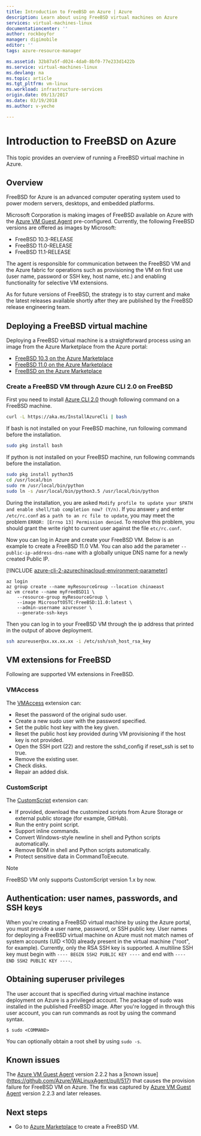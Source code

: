 ```yaml
---
title: Introduction to FreeBSD on Azure | Azure
description: Learn about using FreeBSD virtual machines on Azure
services: virtual-machines-linux
documentationcenter: ''
author: rockboyfor
manager: digimobile
editor: ''
tags: azure-resource-manager

ms.assetid: 32b87a5f-d024-4da0-8bf0-77e233d1422b
ms.service: virtual-machines-linux
ms.devlang: na
ms.topic: article
ms.tgt_pltfrm: vm-linux
ms.workload: infrastructure-services
origin.date: 09/13/2017
ms.date: 03/19/2018
ms.author: v-yeche

---
```

# Introduction to FreeBSD on Azure
This topic provides an overview of running a FreeBSD virtual machine in Azure.

## Overview
FreeBSD for Azure is an advanced computer operating system used to power modern servers, desktops, and embedded platforms.

Microsoft Corporation is making images of FreeBSD available on Azure with the [Azure VM Guest Agent](https://github.com/Azure/WALinuxAgent/) pre-configured. Currently, the following FreeBSD versions are offered as images by Microsoft:

- FreeBSD 10.3-RELEASE
- FreeBSD 11.0-RELEASE
- FreeBSD 11.1-RELEASE

The agent is responsible for communication between the FreeBSD VM and the Azure fabric for operations such as provisioning the VM on first use (user name, password or SSH key, host name, etc.) and enabling functionality for selective VM extensions.

As for future versions of FreeBSD, the strategy is to stay current and make the latest releases available shortly after they are published by the FreeBSD release engineering team.

## Deploying a FreeBSD virtual machine
Deploying a FreeBSD virtual machine is a straightforward process using an image from the Azure Marketplace from the Azure portal:

- [FreeBSD 10.3 on the Azure Marketplace](https://portal.azure.cn/#create/Microsoft.FreeBSD103-ARM)
- [FreeBSD 11.0 on the Azure Marketplace](https://portal.azure.cn/#create/Microsoft.FreeBSD110-ARM)
- [FreeBSD on the Azure Marketplace](https://market.azure.cn/zh-cn/marketplace/apps/Microsoft.FreeBSD)
<!-- Notice: [China Azure Marketplace](https://market.azure.cn/zh-cn/marketplace/apps/Microsoft.FreeBSD)-->

### Create a FreeBSD VM through Azure CLI 2.0 on FreeBSD
First you need to install [Azure CLI 2.0](https://docs.azure.cn/zh-cn/cli/get-started-with-azure-cli?view=azure-cli-latest) though following command on a FreeBSD machine.

```bash 
curl -L https://aka.ms/InstallAzureCli | bash
```

If bash is not installed on your FreeBSD machine, run following command before the installation. 

```bash
sudo pkg install bash
```

If python is not installed on your FreeBSD machine, run following commands before the installation. 

```bash
sudo pkg install python35
cd /usr/local/bin 
sudo rm /usr/local/bin/python 
sudo ln -s /usr/local/bin/python3.5 /usr/local/bin/python
```

During the installation, you are asked `Modify profile to update your $PATH and enable shell/tab completion now? (Y/n)`. If you answer `y` and enter `/etc/rc.conf` as `a path to an rc file to update`, you may meet the problem `ERROR: [Errno 13] Permission denied`. To resolve this problem, you should grant the write right to current user against the file `etc/rc.conf`.

Now you can log in Azure and create your FreeBSD VM. Below is an example to create a FreeBSD 11.0 VM. You can also add the parameter `--public-ip-address-dns-name` with a globally unique DNS name for a newly created Public IP. 

[!INCLUDE [azure-cli-2-azurechinacloud-environment-parameter](../../../includes/azure-cli-2-azurechinacloud-environment-parameter.md)]

```azurecli
az login 
az group create --name myResourceGroup --location chinaeast
az vm create --name myFreeBSD11 \
    --resource-group myResourceGroup \
    --image MicrosoftOSTC:FreeBSD:11.0:latest \
    --admin-username azureuser \
    --generate-ssh-keys
```

Then you can log in to your FreeBSD VM through the ip address that printed in the output of above deployment. 

```bash
ssh azureuser@xx.xx.xx.xx -i /etc/ssh/ssh_host_rsa_key
```   

## VM extensions for FreeBSD
Following are supported VM extensions in FreeBSD.

### VMAccess
The [VMAccess](https://github.com/Azure/azure-linux-extensions/tree/master/VMAccess) extension can:

* Reset the password of the original sudo user.
* Create a new sudo user with the password specified.
* Set the public host key with the key given.
* Reset the public host key provided during VM provisioning if the host key is not provided.
* Open the SSH port (22) and restore the sshd_config if reset_ssh is set to true.
* Remove the existing user.
* Check disks.
* Repair an added disk.

### CustomScript
The [CustomScript](https://github.com/Azure/azure-linux-extensions/tree/master/CustomScript) extension can:

* If provided, download the customized scripts from Azure Storage or external public storage (for example, GitHub).
* Run the entry point script.
* Support inline commands.
* Convert Windows-style newline in shell and Python scripts automatically.
* Remove BOM in shell and Python scripts automatically.
* Protect sensitive data in CommandToExecute.

> [!NOTE]
> FreeBSD VM only supports CustomScript version 1.x by now.  

## Authentication: user names, passwords, and SSH keys
When you're creating a FreeBSD virtual machine by using the Azure portal, you must provide a user name, password, or SSH public key.
User names for deploying a FreeBSD virtual machine on Azure must not match names of system accounts (UID <100) already present in the virtual machine ("root", for example).
Currently, only the RSA SSH key is supported. A multiline SSH key must begin with `---- BEGIN SSH2 PUBLIC KEY ----` and end with `---- END SSH2 PUBLIC KEY ----`.

## Obtaining superuser privileges
The user account that is specified during virtual machine instance deployment on Azure is a privileged account. The package of sudo was installed in the published FreeBSD image.
After you're logged in through this user account, you can run commands as root by using the command syntax.

```
$ sudo <COMMAND>
```

You can optionally obtain a root shell by using `sudo -s`.

## Known issues
The [Azure VM Guest Agent](https://github.com/Azure/WALinuxAgent/) version 2.2.2 has a [known issue] (https://github.com/Azure/WALinuxAgent/pull/517) that causes the provision failure for FreeBSD VM on Azure. The fix was captured by [Azure VM Guest Agent](https://github.com/Azure/WALinuxAgent/) version 2.2.3 and later releases. 

## Next steps
* Go to [Azure Marketplace](https://portal.azure.cn/#create/Microsoft.FreeBSD110-ARM) to create a FreeBSD VM.

<!--Update_Description: update meta properties， update link, wording update -->